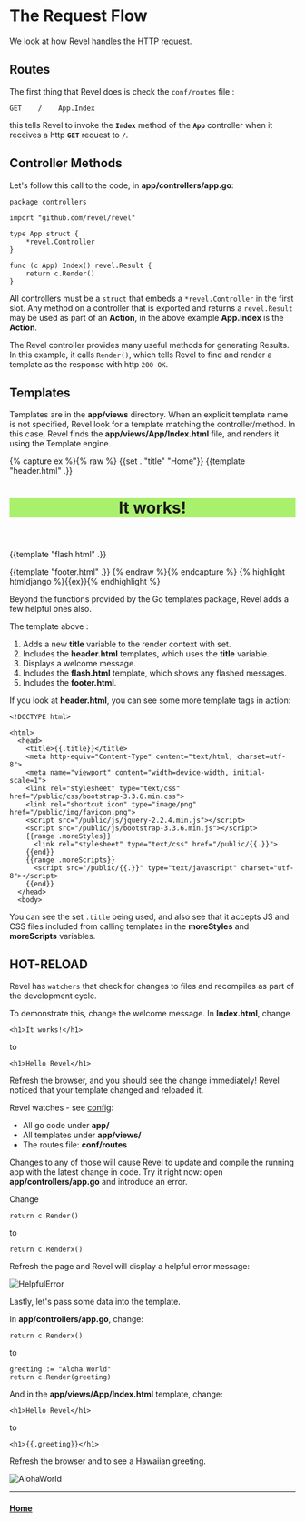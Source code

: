 The Request Flow
===================

We look at how Revel handles the HTTP request.

Routes
-------------

The first thing that Revel does is check the `conf/routes` file :

```GET    /    App.Index```

this tells Revel to invoke the **`Index`** method of the **`App`** controller when it receives a http **`GET`** request to **`/`**.

Controller Methods
-------------

Let's follow this call to the code, in **app/controllers/app.go**:

```
package controllers

import "github.com/revel/revel"

type App struct {
    *revel.Controller
}

func (c App) Index() revel.Result {
    return c.Render()
}
```

All controllers must be a `struct` that embeds a `*revel.Controller` in the first slot.
Any method on a controller that is exported and returns a `revel.Result` may be used as part of an **Action**, in the above example **App.Index** is the **Action**.

The Revel controller provides many useful methods for generating Results.
In this example, it calls `Render()`, which tells Revel to find and render a template as the response with http `200 OK`.

Templates
-------------

Templates are in the **app/views** directory. 
When an explicit template name is not specified, Revel look for a template matching the controller/method.
In this case, Revel finds the **app/views/App/Index.html** file, and renders it using the Template engine.

{% capture ex %}{% raw %}
{{set . "title" "Home"}}
{{template "header.html" .}}

<header class="jumbotron" style="background-color:#A9F16C">
  <div class="container">
    <div class="row">
      <h1>It works!</h1>
      <p></p>
    </div>
  </div>
</header>

<div class="container">
    <div class="row">
    <div class="span6">
        {{template "flash.html" .}}
    </div>
    </div>
</div>

{{template "footer.html" .}}
{% endraw %}{% endcapture %}
{% highlight htmldjango %}{{ex}}{% endhighlight %}

Beyond the functions provided by the Go templates package, Revel adds a few helpful ones also.

The template above : 

1. Adds a new **title** variable to the render context with set.
2. Includes the **header.html** templates, which uses the **title** variable.
3. Displays a welcome message.
4. Includes the **flash.html** template, which shows any flashed messages.
5. Includes the **footer.html**.

If you look at **header.html**, you can see some more template tags in action:

```
<!DOCTYPE html>

<html>
  <head>
    <title>{{.title}}</title>
    <meta http-equiv="Content-Type" content="text/html; charset=utf-8">
    <meta name="viewport" content="width=device-width, initial-scale=1">
    <link rel="stylesheet" type="text/css" href="/public/css/bootstrap-3.3.6.min.css">
    <link rel="shortcut icon" type="image/png" href="/public/img/favicon.png">
    <script src="/public/js/jquery-2.2.4.min.js"></script>
    <script src="/public/js/bootstrap-3.3.6.min.js"></script>
    {{range .moreStyles}}
      <link rel="stylesheet" type="text/css" href="/public/{{.}}">
    {{end}}
    {{range .moreScripts}}
      <script src="/public/{{.}}" type="text/javascript" charset="utf-8"></script>
    {{end}}
  </head>
  <body>
```

You can see the set `.title` being used, and also see that it accepts JS and CSS files included from calling templates in the **moreStyles** and **moreScripts** variables.

HOT-RELOAD
-------------

Revel has `watchers` that check for changes to files and recompiles as part of the development cycle.

To demonstrate this, change the welcome message.  In **Index.html**, change

`<h1>It works!</h1>`

to

`<h1>Hello Revel</h1>`

Refresh the browser, and you should see the change immediately! Revel noticed that your template changed and reloaded it.

Revel watches  - see [config](/manual/appconf.html#watchers):

* All go code under **app/**
* All templates under **app/views/**
* The routes file: **conf/routes**

Changes to any of those will cause Revel to update and compile the running app with the
latest change in code.  Try it right now: open **app/controllers/app.go** and introduce an error.

Change

`return c.Render()`

to

`return c.Renderx()`

Refresh the page and Revel will display a helpful error message:

![HelpfulError](https://revel.github.io/img/helpfulerror.png)

Lastly, let's pass some data into the template.

In **app/controllers/app.go**, change:

`return c.Renderx()`

to

```
greeting := "Aloha World"
return c.Render(greeting)
```

And in the **app/views/App/Index.html** template, change:

`<h1>Hello Revel</h1>`

to

`<h1>{{.greeting}}</h1>`

Refresh the browser and to see a Hawaiian greeting.

![AlohaWorld](https://revel.github.io/img/AlohaWorld.png)

***
#### [Home](https://dream365.github.io/Go-Revel-Playground)